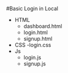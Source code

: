 #Basic Login in Local
- HTML
  - dashboard.html
  - login.html
  - signup.html
- CSS
 -login.css
- Js
  - login.js
  - signup.js
 
